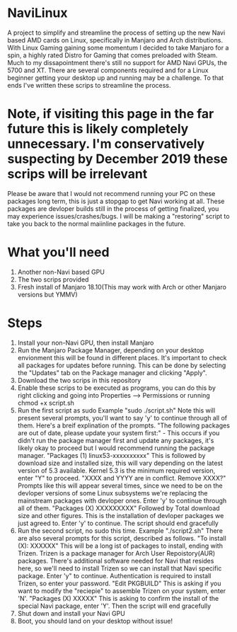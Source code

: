 # NaviLinux
A project to simplify and streamline the process of setting up the new Navi based AMD cards on Linux, specifically in Manjaro and Arch distributions.
With Linux Gaming gaining some momentum I decided to take Manjaro for a spin, a highly rated Distro for Gaming that comes preloaded with Steam. Much to my dissapointment there's still no support for AMD Navi GPUs, the 5700 and XT. There are several components required and for a Linux beginner getting your desktop up and running may be a challenge. To that ends I've written these scrips to streamline the process. 
# Note, if visiting this page in the far future this is likely completely unnecessary. I'm conservatively suspecting by December 2019 these scrips will be irrelevant
Please be aware that I would not recommend running your PC on these packages long term, this is just a stopgap to get Navi working at all. These packages are devloper builds still in the process of getting finalized, you may experience issues/crashes/bugs. I will be making a "restoring" script to take you back to the normal maiinline packages in the future. 
# What you'll need
1. Another non-Navi based GPU
2. The two scrips provided
3. Fresh install of Manjaro 18.10(This may work with Arch or other Manjaro versions but YMMV)
# Steps
1. Install your non-Navi GPU, then install Manjaro
3. Run the Manjaro Package Manager, depending on your desktop envionment this will be found in different places. It's important to check all packages for updates before running. This can be done by selecting the "Updates" tab on the Package manager and clicking "Apply".
2. Download the two scrips in this repository
3. Enable these scrips to be executed as programs, you can do this by right clicking and going into Properties --> Permissions or running chmod +x script.sh
4. Run the first script as sudo Example "sudo ./script.sh"
  Note this will present several prompts, you'll want to say 'y' to continue through all of them. Here's a breif explination of the prompts.
  "The following packages are out of date, please update your system first:" - This occurs if you didn't run the package manager first and update any packages, it's likely okay to proceed but I would recommend running the package manager.
  "Packages (1) linux53-xxxxxxxxxx" This is followed by download size and installed size, this will vary depending on the latest version of 5.3 available. Kernel 5.3 is the minimum required version, enter "Y" to proceed.
   "XXXX and YYYY are in conflict. Remove XXXX?" Prompts like this will appear several times, since we need to be on the devloper versions of some Linux subsystems we're replacing the mainstream packages with devloper ones. Enter 'y' to continue through all of them.
   "Packages (X) XXXXXXXXX" Followed by Total download size and other figures. This is the installation of devloper packages we just agreed to. Enter 'y' to continue.
   The script should end gracefully
 5. Run the second script, no sudo this time. Example "./script2.sh"
  There are also several prompts for this script, described as follows.
  "To install (X): XXXXXX" This will be a long ist of packages to install, ending with Trizen. Trizen is a package manager for Arch User Repoistory(AUR) packages. There's additional software needed for Navi that resides here, so we'll need to install Trizen so we can install that Navi specific package. Enter 'y" to continue. 
  Authentication is required to install Trizen, so enter your password.
  "Edit PKGBUILD" This is asking if you want to modify the "reciepie" to assemble Trizen on your system, enter 'N'.
  "Packages (X) XXXXX" This is asking to confirm the install of the special Navi package, enter 'Y'.
  Then the script will end gracefully
6. Shut down and install your Navi GPU
7. Boot, you should land on your desktop without issue!
  
  
